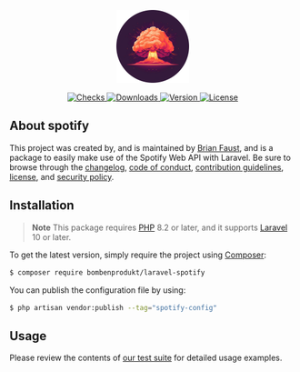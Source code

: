 <p align="center">
    <a href="https://bombenprodukt.com" target="_blank">
        <img src="https://raw.githubusercontent.com/BombenProdukt/assets/main/logo-text.svg" width="128" alt="BombenProdukt Logo" />
    </a>
</p>

<p align="center">
    <a href="https://github.com/faustbrian/laravel-spotify/actions">
        <img src="https://badge.sh/github/check-runs/bombenprodukt/laravel-spotify" alt="Checks" />
    </a>
    <a href="https://packagist.org/packages/bombenprodukt/laravel-spotify">
        <img src="https://badge.sh/packagist/downloads/bombenprodukt/laravel-spotify" alt="Downloads" />
    </a>
    <a href="https://packagist.org/packages/bombenprodukt/laravel-spotify">
        <img src="https://badge.sh/packagist/version/bombenprodukt/laravel-spotify" alt="Version" />
    </a>
    <a href="https://packagist.org/packages/bombenprodukt/laravel-spotify">
        <img src="https://badge.sh/packagist/license/bombenprodukt/laravel-spotify" alt="License" />
    </a>
</p>

## About spotify

This project was created by, and is maintained by [Brian Faust](https://github.com/faustbrian), and is a package to easily make use of the Spotify Web API with Laravel. Be sure to browse through the [changelog](CHANGELOG.md), [code of conduct](.github/CODE_OF_CONDUCT.md), [contribution guidelines](.github/CONTRIBUTING.md), [license](LICENSE), and [security policy](.github/SECURITY.md).

## Installation

> **Note**
> This package requires [PHP](https://www.php.net/) 8.2 or later, and it supports [Laravel](https://laravel.com/) 10 or later.

To get the latest version, simply require the project using [Composer](https://getcomposer.org/):

```bash
$ composer require bombenprodukt/laravel-spotify
```

You can publish the configuration file by using:

```bash
$ php artisan vendor:publish --tag="spotify-config"
```

## Usage

Please review the contents of [our test suite](/tests) for detailed usage examples.

